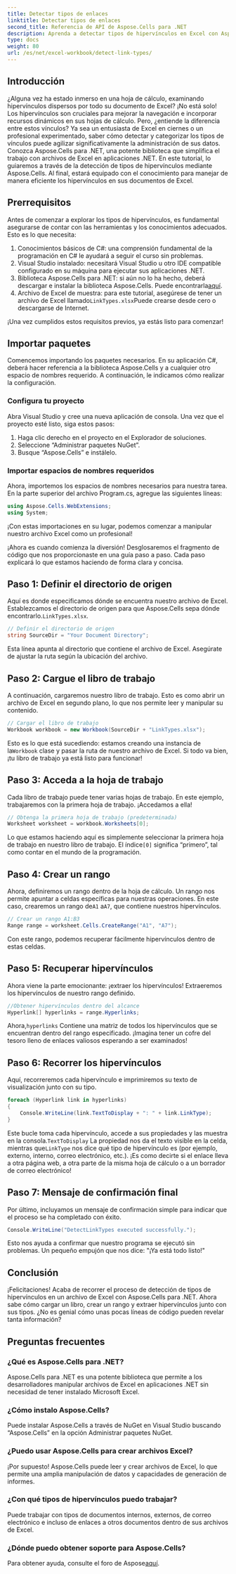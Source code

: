 ```yaml
---
title: Detectar tipos de enlaces
linktitle: Detectar tipos de enlaces
second_title: Referencia de API de Aspose.Cells para .NET
description: Aprenda a detectar tipos de hipervínculos en Excel con Aspose.Cells para .NET. Se incluyen pasos sencillos y ejemplos de código.
type: docs
weight: 80
url: /es/net/excel-workbook/detect-link-types/
---
```

## Introducción

¿Alguna vez ha estado inmerso en una hoja de cálculo, examinando hipervínculos dispersos por todo su documento de Excel? ¡No está solo! Los hipervínculos son cruciales para mejorar la navegación e incorporar recursos dinámicos en sus hojas de cálculo. Pero, ¿entiende la diferencia entre estos vínculos? Ya sea un entusiasta de Excel en ciernes o un profesional experimentado, saber cómo detectar y categorizar los tipos de vínculos puede agilizar significativamente la administración de sus datos. Conozca Aspose.Cells para .NET, una potente biblioteca que simplifica el trabajo con archivos de Excel en aplicaciones .NET. En este tutorial, lo guiaremos a través de la detección de tipos de hipervínculos mediante Aspose.Cells. Al final, estará equipado con el conocimiento para manejar de manera eficiente los hipervínculos en sus documentos de Excel.

## Prerrequisitos

Antes de comenzar a explorar los tipos de hipervínculos, es fundamental asegurarse de contar con las herramientas y los conocimientos adecuados. Esto es lo que necesita:

1. Conocimientos básicos de C#: una comprensión fundamental de la programación en C# le ayudará a seguir el curso sin problemas.
2. Visual Studio instalado: necesitará Visual Studio u otro IDE compatible configurado en su máquina para ejecutar sus aplicaciones .NET.
3.  Biblioteca Aspose.Cells para .NET: si aún no lo ha hecho, deberá descargar e instalar la biblioteca Aspose.Cells. Puede encontrarla[aquí](https://releases.aspose.com/cells/net/).
4.  Archivo de Excel de muestra: para este tutorial, asegúrese de tener un archivo de Excel llamado`LinkTypes.xlsx`Puede crearse desde cero o descargarse de Internet.

¡Una vez cumplidos estos requisitos previos, ya estás listo para comenzar!

## Importar paquetes

Comencemos importando los paquetes necesarios. En su aplicación C#, deberá hacer referencia a la biblioteca Aspose.Cells y a cualquier otro espacio de nombres requerido. A continuación, le indicamos cómo realizar la configuración.

### Configura tu proyecto

Abra Visual Studio y cree una nueva aplicación de consola. Una vez que el proyecto esté listo, siga estos pasos:

1. Haga clic derecho en el proyecto en el Explorador de soluciones.
2. Seleccione “Administrar paquetes NuGet”.
3. Busque “Aspose.Cells” e instálelo.

### Importar espacios de nombres requeridos

Ahora, importemos los espacios de nombres necesarios para nuestra tarea. En la parte superior del archivo Program.cs, agregue las siguientes líneas:

```csharp
using Aspose.Cells.WebExtensions;
using System;
```

¡Con estas importaciones en su lugar, podemos comenzar a manipular nuestro archivo Excel como un profesional!

¡Ahora es cuando comienza la diversión! Desglosaremos el fragmento de código que nos proporcionaste en una guía paso a paso. Cada paso explicará lo que estamos haciendo de forma clara y concisa.

## Paso 1: Definir el directorio de origen

 Aquí es donde especificamos dónde se encuentra nuestro archivo de Excel. Establezcamos el directorio de origen para que Aspose.Cells sepa dónde encontrarlo.`LinkTypes.xlsx`.

```csharp
// Definir el directorio de origen
string SourceDir = "Your Document Directory";
```

Esta línea apunta al directorio que contiene el archivo de Excel. Asegúrate de ajustar la ruta según la ubicación del archivo.

## Paso 2: Cargue el libro de trabajo

A continuación, cargaremos nuestro libro de trabajo. Esto es como abrir un archivo de Excel en segundo plano, lo que nos permite leer y manipular su contenido.

```csharp
// Cargar el libro de trabajo
Workbook workbook = new Workbook(SourceDir + "LinkTypes.xlsx");
```

Esto es lo que está sucediendo: estamos creando una instancia de la`Workbook` clase y pasar la ruta de nuestro archivo de Excel. Si todo va bien, ¡tu libro de trabajo ya está listo para funcionar!

## Paso 3: Acceda a la hoja de trabajo

Cada libro de trabajo puede tener varias hojas de trabajo. En este ejemplo, trabajaremos con la primera hoja de trabajo. ¡Accedamos a ella!

```csharp
// Obtenga la primera hoja de trabajo (predeterminada)
Worksheet worksheet = workbook.Worksheets[0];
```

 Lo que estamos haciendo aquí es simplemente seleccionar la primera hoja de trabajo en nuestro libro de trabajo. El índice`[0]` significa “primero”, tal como contar en el mundo de la programación.

## Paso 4: Crear un rango

 Ahora, definiremos un rango dentro de la hoja de cálculo. Un rango nos permite apuntar a celdas específicas para nuestras operaciones. En este caso, crearemos un rango de`A1` a`A7`, que contiene nuestros hipervínculos.

```csharp
// Crear un rango A1:B3
Range range = worksheet.Cells.CreateRange("A1", "A7");
```

Con este rango, podemos recuperar fácilmente hipervínculos dentro de estas celdas.

## Paso 5: Recuperar hipervínculos

Ahora viene la parte emocionante: ¡extraer los hipervínculos! Extraeremos los hipervínculos de nuestro rango definido.

```csharp
//Obtener hipervínculos dentro del alcance
Hyperlink[] hyperlinks = range.Hyperlinks;
```

 Ahora,`hyperlinks` Contiene una matriz de todos los hipervínculos que se encuentran dentro del rango especificado. ¡Imagina tener un cofre del tesoro lleno de enlaces valiosos esperando a ser examinados!

## Paso 6: Recorrer los hipervínculos

Aquí, recorreremos cada hipervínculo e imprimiremos su texto de visualización junto con su tipo.

```csharp
foreach (Hyperlink link in hyperlinks)
{
    Console.WriteLine(link.TextToDisplay + ": " + link.LinkType);
}
```

 Este bucle toma cada hipervínculo, accede a sus propiedades y las muestra en la consola.`TextToDisplay` La propiedad nos da el texto visible en la celda, mientras que`LinkType` nos dice qué tipo de hipervínculo es (por ejemplo, externo, interno, correo electrónico, etc.). ¡Es como decirte si el enlace lleva a otra página web, a otra parte de la misma hoja de cálculo o a un borrador de correo electrónico!

## Paso 7: Mensaje de confirmación final

Por último, incluyamos un mensaje de confirmación simple para indicar que el proceso se ha completado con éxito.

```csharp
Console.WriteLine("DetectLinkTypes executed successfully.");
```

Esto nos ayuda a confirmar que nuestro programa se ejecutó sin problemas. Un pequeño empujón que nos dice: "¡Ya está todo listo!"

## Conclusión

¡Felicitaciones! Acaba de recorrer el proceso de detección de tipos de hipervínculos en un archivo de Excel con Aspose.Cells para .NET. Ahora sabe cómo cargar un libro, crear un rango y extraer hipervínculos junto con sus tipos. ¿No es genial cómo unas pocas líneas de código pueden revelar tanta información?

## Preguntas frecuentes

### ¿Qué es Aspose.Cells para .NET?  
Aspose.Cells para .NET es una potente biblioteca que permite a los desarrolladores manipular archivos de Excel en aplicaciones .NET sin necesidad de tener instalado Microsoft Excel.

### ¿Cómo instalo Aspose.Cells?  
Puede instalar Aspose.Cells a través de NuGet en Visual Studio buscando “Aspose.Cells” en la opción Administrar paquetes NuGet.

### ¿Puedo usar Aspose.Cells para crear archivos Excel?  
¡Por supuesto! Aspose.Cells puede leer y crear archivos de Excel, lo que permite una amplia manipulación de datos y capacidades de generación de informes.

### ¿Con qué tipos de hipervínculos puedo trabajar?  
Puede trabajar con tipos de documentos internos, externos, de correo electrónico e incluso de enlaces a otros documentos dentro de sus archivos de Excel.

### ¿Dónde puedo obtener soporte para Aspose.Cells?  
 Para obtener ayuda, consulte el foro de Aspose[aquí](https://forum.aspose.com/c/cells/9).
